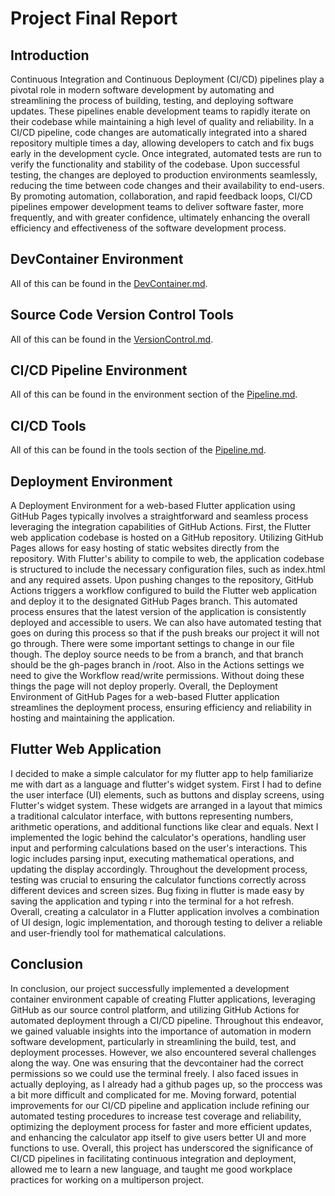 # Project Final Report

## Introduction
Continuous Integration and Continuous Deployment (CI/CD) pipelines play a pivotal role in modern software development by automating and streamlining the process of building, testing, and deploying software updates. These pipelines enable development teams to rapidly iterate on their codebase while maintaining a high level of quality and reliability. In a CI/CD pipeline, code changes are automatically integrated into a shared repository multiple times a day, allowing developers to catch and fix bugs early in the development cycle. Once integrated, automated tests are run to verify the functionality and stability of the codebase. Upon successful testing, the changes are deployed to production environments seamlessly, reducing the time between code changes and their availability to end-users. By promoting automation, collaboration, and rapid feedback loops, CI/CD pipelines empower development teams to deliver software faster, more frequently, and with greater confidence, ultimately enhancing the overall efficiency and effectiveness of the software development process.

## DevContainer Environment
All of this can be found in the [DevContainer.md](/Documentation/DevContainer.md).

## Source Code Version Control Tools
All of this can be found in the [VersionControl.md](/Documentation/VersionControl.md).

## CI/CD Pipeline Environment
All of this can be found in the environment section of the [Pipeline.md](/Documentation/Pipeline.md).

## CI/CD Tools
All of this can be found in the tools section of the [Pipeline.md](/Documentation/Pipeline.md).

## Deployment Environment
A Deployment Environment for a web-based Flutter application using GitHub Pages typically involves a straightforward and seamless process leveraging the integration capabilities of GitHub Actions. First, the Flutter web application codebase is hosted on a GitHub repository. Utilizing GitHub Pages allows for easy hosting of static websites directly from the repository. With Flutter's ability to compile to web, the application codebase is structured to include the necessary configuration files, such as index.html and any required assets. Upon pushing changes to the repository, GitHub Actions triggers a workflow configured to build the Flutter web application and deploy it to the designated GitHub Pages branch. This automated process ensures that the latest version of the application is consistently deployed and accessible to users. We can also have automated testing that goes on during this process so that if the push breaks our project it will not go through. There were some important settings to change in our file though. The deploy source needs to be from a branch, and that branch should be the gh-pages branch in /root. Also in the Actions settings we need to give the Workflow read/write permissions. Without doing these things the page will not deploy properly. Overall, the Deployment Environment of GitHub Pages for a web-based Flutter application streamlines the deployment process, ensuring efficiency and reliability in hosting and maintaining the application.

## Flutter Web Application
I decided to make a simple calculator for my flutter app to help familiarize me with dart as a language and flutter's widget system. First I had to define the user interface (UI) elements, such as buttons and display screens, using Flutter's widget system. These widgets are arranged in a layout that mimics a traditional calculator interface, with buttons representing numbers, arithmetic operations, and additional functions like clear and equals. Next I implemented the logic behind the calculator's operations, handling user input and performing calculations based on the user's interactions. This logic includes parsing input, executing mathematical operations, and updating the display accordingly. Throughout the development process, testing was crucial to ensuring the calculator functions correctly across different devices and screen sizes. Bug fixing in flutter is made easy by saving the application and typing r into the terminal for a hot refresh. Overall, creating a calculator in a Flutter application involves a combination of UI design, logic implementation, and thorough testing to deliver a reliable and user-friendly tool for mathematical calculations.

## Conclusion
In conclusion, our project successfully implemented a development container environment capable of creating Flutter applications, leveraging GitHub as our source control platform, and utilizing GitHub Actions for automated deployment through a CI/CD pipeline. Throughout this endeavor, we gained valuable insights into the importance of automation in modern software development, particularly in streamlining the build, test, and deployment processes. However, we also encountered several challenges along the way. One was ensuring that the devcontainer had the correct permissions so we could use the terminal freely. I also faced issues in actually deploying, as I already had a github pages up, so the proccess was a bit more difficult and complicated for me. Moving forward, potential improvements for our CI/CD pipeline and application include refining our automated testing procedures to increase test coverage and reliability, optimizing the deployment process for faster and more efficient updates, and enhancing the calculator app itself to give users better UI and more functions to use. Overall, this project has underscored the significance of CI/CD pipelines in facilitating continuous integration and deployment, allowed me to learn a new language, and taught me good workplace practices for working on a multiperson project.






